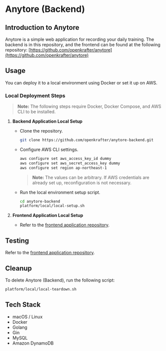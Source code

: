 # Anytore (Backend)

## Introduction to Anytore

Anytore is a simple web application for recording your daily training. The backend is in this repository, and the frontend can be found at the following repository: [https://github.com/openkrafter/anytore](https://github.com/openkrafter/anytore)

## Usage

You can deploy it to a local environment using Docker or set it up on AWS.

### Local Deployment Steps

> **Note:** The following steps require Docker, Docker Compose, and AWS CLI to be installed.

1. **Backend Application Local Setup**

   - Clone the repository.

     ```sh
     git clone https://github.com/openkrafter/anytore-backend.git
     ```

   - Configure AWS CLI settings.

     ```sh
     aws configure set aws_access_key_id dummy
     aws configure set aws_secret_access_key dummy
     aws configure set region ap-northeast-1
     ```

     > **Note:** The values can be arbitrary. If AWS credentials are already set up, reconfiguration is not necessary.

   - Run the local environment setup script.

     ```sh
     cd anytore-backend
     platform/local/local-setup.sh
     ```

2. **Frontend Application Local Setup**
   - Refer to the [frontend application repository](https://github.com/openkrafter/anytore).

## Testing

Refer to the [frontend application repository](https://github.com/openkrafter/anytore).

## Cleanup

To delete Anytore (Backend), run the following script:

```sh
platform/local/local-teardown.sh
```

## Tech Stack

- macOS / Linux
- Docker
- Golang
- Gin
- MySQL
- Amazon DynamoDB
